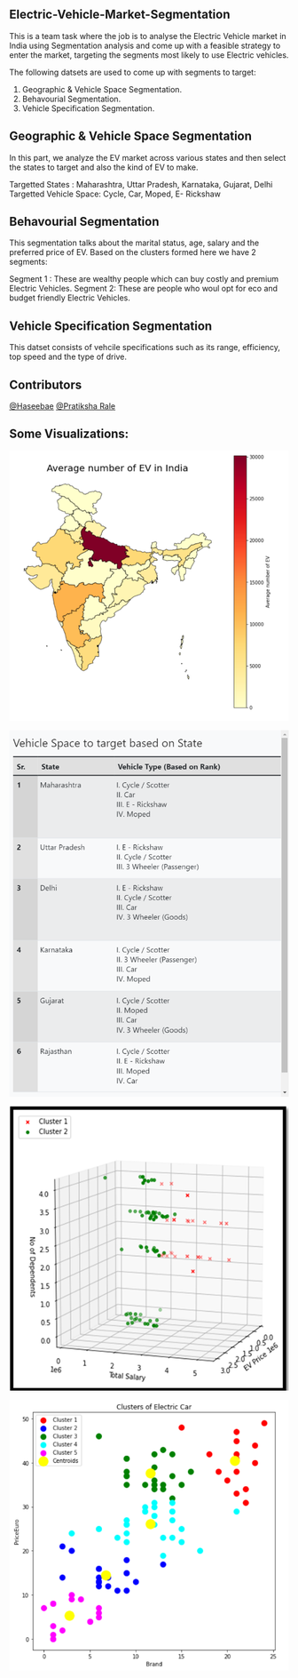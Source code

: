 ## Electric-Vehicle-Market-Segmentation

This is a team task where the job is to analyse the Electric Vehicle market in India using Segmentation analysis and come up with a feasible strategy to enter the market, targeting the segments most likely to use Electric vehicles. 

The following datsets are used to come up with segments to target:
1. Geographic & Vehicle Space Segmentation.
2. Behavourial Segmentation.
3. Vehicle Specification Segmentation.

##  Geographic & Vehicle Space Segmentation

In this part, we analyze the EV market across various states and then select the states to target and also the kind of EV to make.

Targetted States : Maharashtra, Uttar Pradesh, Karnataka, Gujarat, Delhi
Targetted Vehicle Space: Cycle, Car, Moped, E- Rickshaw

## Behavourial Segmentation

This segmentation talks about the marital status, age, salary and the preferred price of EV. Based on the clusters formed here we have 2 segments:

Segment 1 : These are wealthy people which can buy costly and premium Electric Vehicles.
Segment 2: These are people who woul opt for eco and budget friendly Electric Vehicles.

## Vehicle Specification Segmentation

This datset consists of vehcile specifications such as its range, efficiency, top speed and the type of drive. 

## Contributors 
[@Haseebae](https://github.com/Haseebae)
[@Pratiksha Rale](https://github.com/Pratiksha228)

## Some Visualizations:

![1](EV.PNG)

![2](table_chart.png)

![3](cluster1.PNG)

![4](cluster2.PNG)
